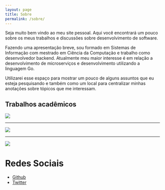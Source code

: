 ```yaml
---
layout: page
title: Sobre
permalink: /sobre/
---
```


Seja muito bem vindo ao meu site pessoal. Aqui você encontrará um pouco sobre os meus trabalhos e discussões sobre desenvolvimento de software.

Fazendo uma apresentação breve, sou formado em Sistemas de Informação com mestrado em Ciência da Computação e trabalho como desenvolvedor backend. Atualmente meu maior interesse é em relação a desenvolvimento de microserviços e desenvolvimento utilizando a linguagem Go.

Utilizarei esse espaço para mostrar um pouco de alguns assuntos que eu esteja pesquisando e também como um local para centralizar minhas anotações sobre tópicos que me interessam.

## Trabalhos acadêmicos

[![]({{site.url}}/assets/img/breno2019.png)]({{site.url}}/assets/artigos/breno2019.pdf)

___

[![]({{site.url}}/assets/img/breno2016.png)]({{site.url}}/assets/artigos/breno2016.pdf)

___

[![]({{site.url}}/assets/img/wagner2015.png)]({{site.url}}/assets/artigos/almeida2015.pdf)

<!-- #### Caracterização da Transmissão de um Grande Evento Esportivo

A falta de implantação de multicast na Internet gera problemas de escalabilidade 
para distribuição de conteúdo popular como transmissão de eventos esportivos. 
Isto leva a utilização de soluções alternativas como distribuição em redes par-a-par 
ou por redes de distribuição de conteúdo (CDNs). Em ambos os casos é necessário 
planejamento de capacidade, que se não for feito de maneira correta pode gerar erros 
de provisionamento que resultam em problemas de desempenho e usuários frustrados. 
Neste artigo apresentamos uma caracterização do tráfego da transmissão ao vivo da 
Copa das Confederações da FIFA de 2013 realizada por um dos maiores provedores de 
conteúdo multimídia pela Internet da America Latina. Nós quantificamos o impacto da 
transmissão de um evento de grande escala no provedor de conteúdo e a qualidade de serviço 
recebida pelos usuários finais. Mostramos também que os servidores de vídeo recebem carga 
substancial e que a carga varia significativamente entre jogos, o que dificulta o 
provisionamento de capacidade. -->



<!-- 
#### Caracterização do Comportamento dos Clientes de Vídeo ao Vivo Durante um Evento de Larga Escala

Eventos de larga escala na Internet não mais são exceções. Entretanto, tanto pesquisadores 
quanto provedores de serviço ainda tem visão e entendimento limitados sobre tais eventos. 
Neste artigo, nós caracterizamos o comportamento dos usuários de um sistema de vídeo ao vivo 
durante um grande evento na Internet, a copa do mundo de futebol da FIFA em 2014. Analisamos
dados relativos a transmissão de 64 partidas por um dos principais provedores de conteúdo de 
Internet do Brasil. Nós identificamos as principais características do comportamento de um 
cliente e propomos um modelo simples que captura seu comportamento típico. Nossos resultados 
são comparados ao estado da arte e indicam mudanças no comportamento dos clientes durante 
eventos de larga escala na Internet. Acreditamos que nossos resultados podem ser aplicados na
geração de cargas sintéticas realistas e servir como substrato para o desenvolvimento e 
avaliação de novas arquiteturas de transmissão ao vivo na Internet.

#### Evolução do comportamento do usuário em eventos de larga escala na Internet

Tráfego de vı́deo já representa 75% do tráfego na Internet. Neste trabalho, nós caracterizamos 
a evolução do uso de um grande serviço de vídeo streaming no Brasil comparando registros de 
acesso da Copa do Mundo da FIFA de 2014 e 2018. Relatamos um crescimento de aproximadamente 
176% no público médio e mais de 300% no tráfego gerado. A taxa de chegada também mudou e agora 
é mais concentrada no inı́cio das partidas. Comparamos também o impacto de métricas relacionadas 
a QoE no engajamento dos usuários. Por exemplo, notamos que o engajamento aumentou para todas as 
taxas de bitrate e que ele é maior quando ocorre menos adaptações de bitrate. Além disso, taxa 
alta de interrupções diminui o engajamento consideravelmente, mas somente até certo valor. -->

# Redes Sociais

- [Github](https://github.com/brenoassp)
- [Twitter](https://twitter.com/brenoassp)